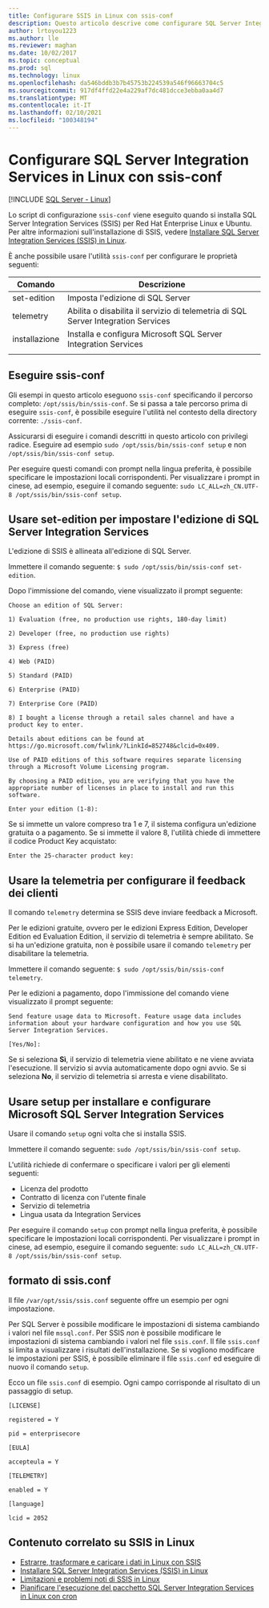 ```yaml
---
title: Configurare SSIS in Linux con ssis-conf
description: Questo articolo descrive come configurare SQL Server Integration Services (SSIS) in Linux con l'utilità ssis-conf.
author: lrtoyou1223
ms.author: lle
ms.reviewer: maghan
ms.date: 10/02/2017
ms.topic: conceptual
ms.prod: sql
ms.technology: linux
ms.openlocfilehash: da546bddb3b7b45753b224539a546f96663704c5
ms.sourcegitcommit: 917df4ffd22e4a229af7dc481dcce3ebba0aa4d7
ms.translationtype: MT
ms.contentlocale: it-IT
ms.lasthandoff: 02/10/2021
ms.locfileid: "100348194"
---
```

# <a name="configure-sql-server-integration-services-on-linux-with-ssis-conf"></a>Configurare SQL Server Integration Services in Linux con ssis-conf

[!INCLUDE [SQL Server - Linux](../includes/applies-to-version/sql-linux.md)]

Lo script di configurazione `ssis-conf` viene eseguito quando si installa SQL Server Integration Services (SSIS) per Red Hat Enterprise Linux e Ubuntu. Per altre informazioni sull'installazione di SSIS, vedere [Installare SQL Server Integration Services (SSIS) in Linux](sql-server-linux-setup-ssis.md).

È anche possibile usare l'utilità `ssis-conf` per configurare le proprietà seguenti:

| Comando | Descrizione |
|-------------|---------------------------------------------------------------------|
| set-edition | Imposta l'edizione di SQL Server                                       |
| telemetry   | Abilita o disabilita il servizio di telemetria di SQL Server Integration Services |
| installazione       | Installa e configura Microsoft SQL Server Integration Services      |
|||

## <a name="run-ssis-conf"></a>Eseguire ssis-conf

Gli esempi in questo articolo eseguono `ssis-conf` specificando il percorso completo: `/opt/ssis/bin/ssis-conf`. Se si passa a tale percorso prima di eseguire `ssis-conf`, è possibile eseguire l'utilità nel contesto della directory corrente: `./ssis-conf`.

Assicurarsi di eseguire i comandi descritti in questo articolo con privilegi radice. Eseguire ad esempio `sudo /opt/ssis/bin/ssis-conf setup` e non `/opt/ssis/bin/ssis-conf setup`.

Per eseguire questi comandi con prompt nella lingua preferita, è possibile specificare le impostazioni locali corrispondenti. Per visualizzare i prompt in cinese, ad esempio, eseguire il comando seguente: `sudo LC_ALL=zh_CN.UTF-8 /opt/ssis/bin/ssis-conf setup`.

## <a name="use-set-edition-to-set-the-edition-of-sql-server-integration-services"></a>Usare set-edition per impostare l'edizione di SQL Server Integration Services

L'edizione di SSIS è allineata all'edizione di SQL Server.

Immettere il comando seguente: `$ sudo /opt/ssis/bin/ssis-conf set-edition`.

Dopo l'immissione del comando, viene visualizzato il prompt seguente:

```
Choose an edition of SQL Server:

1) Evaluation (free, no production use rights, 180-day limit)

2) Developer (free, no production use rights)

3) Express (free)

4) Web (PAID)

5) Standard (PAID)

6) Enterprise (PAID)

7) Enterprise Core (PAID)

8) I bought a license through a retail sales channel and have a product key to enter.

Details about editions can be found at https://go.microsoft.com/fwlink/?LinkId=852748&clcid=0x409.

Use of PAID editions of this software requires separate licensing through a Microsoft Volume Licensing program.

By choosing a PAID edition, you are verifying that you have the appropriate number of licenses in place to install and run this software.

Enter your edition (1-8):
```

Se si immette un valore compreso tra 1 e 7, il sistema configura un'edizione gratuita o a pagamento. Se si immette il valore 8, l'utilità chiede di immettere il codice Product Key acquistato:

```
Enter the 25-character product key:
```

## <a name="use-telemetry-to-configure-customer-feedback"></a>Usare la telemetria per configurare il feedback dei clienti

Il comando `telemetry` determina se SSIS deve inviare feedback a Microsoft.

Per le edizioni gratuite, ovvero per le edizioni Express Edition, Developer Edition ed Evaluation Edition, il servizio di telemetria è sempre abilitato. Se si ha un'edizione gratuita, non è possibile usare il comando `telemetry` per disabilitare la telemetria.

Immettere il comando seguente: `$ sudo /opt/ssis/bin/ssis-conf telemetry`.

Per le edizioni a pagamento, dopo l'immissione del comando viene visualizzato il prompt seguente:

```
Send feature usage data to Microsoft. Feature usage data includes information about your hardware configuration and how you use SQL Server Integration Services.

[Yes/No]:
```

Se si seleziona **Sì**, il servizio di telemetria viene abilitato e ne viene avviata l'esecuzione. Il servizio si avvia automaticamente dopo ogni avvio. Se si seleziona **No**, il servizio di telemetria si arresta e viene disabilitato.

## <a name="use-setup-to-initialize-and-set-up-microsoft-sql-server-integration-services"></a>Usare setup per installare e configurare Microsoft SQL Server Integration Services

Usare il comando `setup` ogni volta che si installa SSIS.

Immettere il comando seguente: `sudo /opt/ssis/bin/ssis-conf setup`.

L'utilità richiede di confermare o specificare i valori per gli elementi seguenti:
-   Licenza del prodotto
-   Contratto di licenza con l'utente finale
-   Servizio di telemetria
-   Lingua usata da Integration Services

Per eseguire il comando `setup` con prompt nella lingua preferita, è possibile specificare le impostazioni locali corrispondenti. Per visualizzare i prompt in cinese, ad esempio, eseguire il comando seguente: `sudo LC_ALL=zh_CN.UTF-8 /opt/ssis/bin/ssis-conf setup`.

## <a name="ssisconf-format"></a>formato di ssis.conf

Il file `/var/opt/ssis/ssis.conf` seguente offre un esempio per ogni impostazione.

Per SQL Server è possibile modificare le impostazioni di sistema cambiando i valori nel file `mssql.conf`. Per SSIS *non* è possibile modificare le impostazioni di sistema cambiando i valori nel file `ssis.conf`. Il file `ssis.conf` si limita a visualizzare i risultati dell'installazione. Se si vogliono modificare le impostazioni per SSIS, è possibile eliminare il file `ssis.conf` ed eseguire di nuovo il comando `setup`.

Ecco un file `ssis.conf` di esempio. Ogni campo corrisponde al risultato di un passaggio di setup.

```
[LICENSE]
                       
registered = Y        
                       
pid = enterprisecore  
                       
[EULA]
                       
accepteula = Y        
                       
[TELEMETRY]
                       
enabled = Y           
                       
[language]
                       
lcid = 2052
```

## <a name="related-content-about-ssis-on-linux"></a>Contenuto correlato su SSIS in Linux
-   [Estrarre, trasformare e caricare i dati in Linux con SSIS](sql-server-linux-migrate-ssis.md)
-   [Installare SQL Server Integration Services (SSIS) in Linux](sql-server-linux-setup-ssis.md)
-   [Limitazioni e problemi noti di SSIS in Linux](sql-server-linux-ssis-known-issues.md)
-   [Pianificare l'esecuzione del pacchetto SQL Server Integration Services in Linux con cron](sql-server-linux-schedule-ssis-packages.md)
